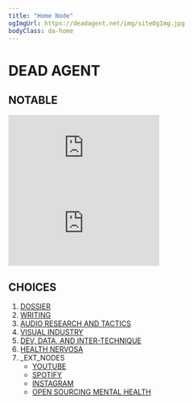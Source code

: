 ```yaml
---
title: "Home Node"
ogImgUrl: https://deadagent.net/img/siteOgImg.jpg
bodyClass: da-home
---
```


# DEAD AGENT

## NOTABLE

<div class="grid">
<iframe class="grid-block" src="https://www.youtube.com/embed/PT_zlGzgp98" title="YouTube video player" frameborder="0" allow="accelerometer; autoplay; clipboard-write; encrypted-media; gyroscope; picture-in-picture" allowfullscreen></iframe>
<iframe class="grid-block" src="https://www.youtube.com/embed/tY9EsBZFcZw" title="YouTube video player" frameborder="0" allow="accelerometer; autoplay; clipboard-write; encrypted-media; gyroscope; picture-in-picture" allowfullscreen></iframe>
</div>

## CHOICES

1. [DOSSIER](./dossier.html)
1. [WRITING](./writing)
1. [AUDIO RESEARCH AND TACTICS](https://deadagent.bandcamp.com)
1. [VISUAL INDUSTRY](https://www.youtube.com/playlist?list=PLJQjYetjddRge08z6megxedanUR-_dQeZ)
1. [DEV, DATA, AND INTER-TECHNIQUE](https://twitter.com/funkatron)
1. [HEALTH NERVOSA](https://osmihelp.org/)
1. _EXT_NODES
	* [YOUTUBE](https://www.youtube.com/channel/UCd1sOEY43dIvmATWIASGEcg)
	* [SPOTIFY](https://open.spotify.com/artist/7KcgwR9j7FiV5xCmtejOKv?si=6IQLZQCaTZemetI5Qo3nRg)
	* [INSTAGRAM](https://www.instagram.com/dead.agent)
	* [OPEN SOURCING MENTAL HEALTH](https://osmhhelp.org)
